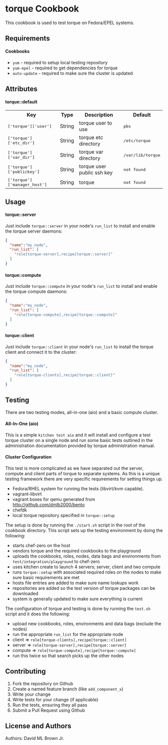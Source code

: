 torque Cookbook
====================
This cookbook is used to test torque on Fedora/EPEL systems.

Requirements
------------
#### Cookbooks
- `yum` - required to setup local testing repository
- `yum-epel` - required to get dependencies for torque
- `auto-update` - required to make sure the cluster is updated

Attributes
----------
#### torque::default
<table>
  <tr>
    <th>Key</th>
    <th>Type</th>
    <th>Description</th>
    <th>Default</th>
  </tr>
  <tr>
    <td><tt>['torque']['user']</tt></td>
    <td>String</td>
    <td>torque user to use</td>
    <td><tt>pbs</tt></td>
  </tr>
  <tr>
    <td><tt>['torque']['etc_dir']</tt></td>
    <td>String</td>
    <td>torque etc directory</td>
    <td><tt>/etc/torque</tt></td>
  </tr>
  <tr>
    <td><tt>['torque']['var_dir']</tt></td>
    <td>String</td>
    <td>torque var directory</td>
    <td><tt>/var/lib/torque</tt></td>
  </tr>
  <tr>
    <td><tt>['torque']['publickey']</tt></td>
    <td>String</td>
    <td>torque user public ssh key</td>
    <td><tt>not found</tt></td>
  </tr>
  <tr>
    <td><tt>['torque']['manager_host']</tt></td>
    <td>String</td>
    <td>torque </td>
    <td><tt>not found</tt></td>
  </tr>
</table>

Usage
-----
#### torque::server
Just include `torque::server` in your node's `run_list` to install
and enable the torque server daemons:

```json
{
  "name":"my_node",
  "run_list": [
    "role[torque-server],recipe[torque::server]"
  ]
}
```

#### torque::compute
Just include `torque::compute` in your node's `run_list` to install
and enable the torque compute daemons:

```json
{
  "name":"my_node",
  "run_list": [
    "role[torque-compute],recipe[torque::compute]"
  ]
}
```

#### torque::client
Just include `torque::client` in your node's `run_list` to install
the torque client and connect it to the cluster:

```json
{
  "name":"my_node",
  "run_list": [
    "role[torque-clients],recipe[torque::client]"
  ]
}
```

Testing
------------

There are two testing modes, all-in-one (aio) and a basic compute
cluster.

#### All-In-One (aio)

This is a simple `kitchen test aio` and it will install and configure
a test torque cluster on a single node and run some basic tests 
outlined in the administration documentation provided by torque 
administration manual.

#### Cluster Configuration

This test is more complicated as we have separated out the server,
compute and client parts of torque to separate systems. As this is
a unique testing framework there are very specific requirements for
setting things up.

- Fedora/RHEL system for running the tests (libvirt/kvm capable).
- vagrant-libvirt
- vagrant boxes for qemu generated from
  http://github.com/dmlb2000/bento
- chefdk
- local torque repository specified in `torque::setup`

The setup is done by running the `./start.sh` script in the root
of the cookbook directory. This script sets up the testing 
environment by doing the following:

- starts chef-zero on the host
- vendors torque and the required cookbooks to the playground
- uploads the cookbooks, roles, nodes, data bags and environments 
  from `test/integration/playground` to chef-zero
- uses kitchen create to launch 4 servers; server, client and two 
  compute
- runs `torque::setup` with associated required roles on the nodes
  to make sure basic requirements are met
 - hosts file entries are added to make sure name lookups work
 - repositories are added so the test version of torque packages can
   be downloaded
 - system is generally updated to make sure everything is current

The configuration of torque and testing is done by running the
`test.sh` script and it does the following:

- upload new cookbooks, roles, environments and data bags (exclude
  the nodes)
- run the appropriate `run_list` for the appropriate node
 - client => `role[torque-clients],recipe[torque::client]`
 - server => `role[torque-server],recipe[torque::server]`
 - compute => `role[torque-compute],recipe[torque::compute]`
- run this twice so that search picks up the other nodes

Contributing
------------
1. Fork the repository on Github
2. Create a named feature branch (like `add_component_x`)
3. Write your change
4. Write tests for your change (if applicable)
5. Run the tests, ensuring they all pass
6. Submit a Pull Request using Github

License and Authors
-------------------
Authors:
David ML Brown Jr.
